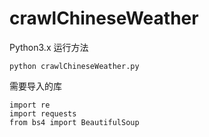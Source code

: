 # crawlChineseWeather
Python3.x
运行方法
```
python crawlChineseWeather.py
```
需要导入的库
```
import re
import requests
from bs4 import BeautifulSoup
```
